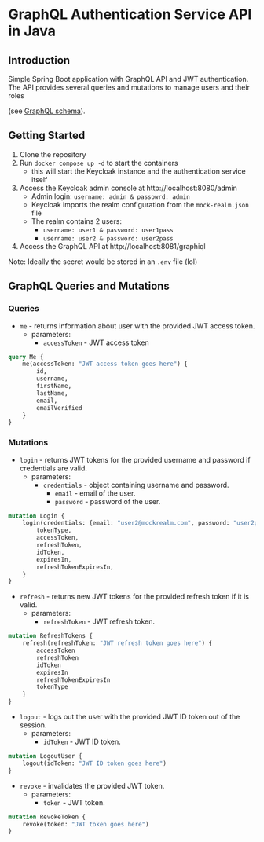 # GraphQL Authentication Service API in Java

## Introduction

Simple Spring Boot application with GraphQL API and JWT authentication.
The API provides several queries and mutations to manage users and their roles

(see [GraphQL schema](./auth-service/src/main/resources/graphql/schema.graphqls)).

## Getting Started

1. Clone the repository
2. Run `docker compose up -d` to start the containers
    - this will start the Keycloak instance and the authentication service itself
3. Access the Keycloak admin console at http://localhost:8080/admin
    - Admin login: `username: admin & passowrd: admin`
    - Keycloak imports the realm configuration from the `mock-realm.json` file
    - The realm contains 2 users:
        - `username: user1 & password: user1pass`
        - `username: user2 & password: user2pass`
4. Access the GraphQL API at http://localhost:8081/graphiql


Note: Ideally the secret would be stored in an `.env` file (lol)

## GraphQL Queries and Mutations

### Queries

- `me` - returns information about user with the provided JWT access token.
    - parameters:
        - `accessToken` - JWT access token

```graphql
query Me {
    me(accessToken: "JWT access token goes here") {
        id,
        username,
        firstName,
        lastName,
        email,
        emailVerified
    }
}
```

### Mutations

- `login` - returns JWT tokens for the provided username and password if credentials are valid.
    - parameters:
        - `credentials` - object containing username and password.
            - `email` - email of the user.
            - `password` - password of the user.

```graphql
mutation Login {
    login(credentials: {email: "user2@mockrealm.com", password: "user2pass"}) {
        tokenType,
        accessToken,
        refreshToken,
        idToken,
        expiresIn,
        refreshTokenExpiresIn,
    }
}
```

- `refresh` - returns new JWT tokens for the provided refresh token if it is valid.
    - parameters:
        - `refreshToken` - JWT refresh token.

```graphql
mutation RefreshTokens {
    refresh(refreshToken: "JWT refresh token goes here") {
        accessToken
        refreshToken
        idToken
        expiresIn
        refreshTokenExpiresIn
        tokenType
    }
}
```

- `logout` - logs out the user with the provided JWT ID token out of the session.
    - parameters:
        - `idToken` - JWT ID token.

```graphql 
mutation LogoutUser {
    logout(idToken: "JWT ID token goes here")
}
```

- `revoke` - invalidates the provided JWT token.
    - parameters:
        - `token` - JWT token.

```graphql
mutation RevokeToken {
    revoke(token: "JWT token goes here")
}
```
